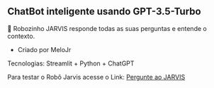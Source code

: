 ## ChatBot inteligente usando GPT-3.5-Turbo

🤖 Robozinho JARVIS responde todas as suas perguntas e entende o contexto. 

- Criado por MeloJr
  
Tecnologias: Streamlit + Python + ChatGPT

Para testar o Robô Jarvis acesse o Link: [Pergunte ao JARVIS](https://melojrx-chatturbo-chat-turbo-jsmhr6.streamlit.app/)
